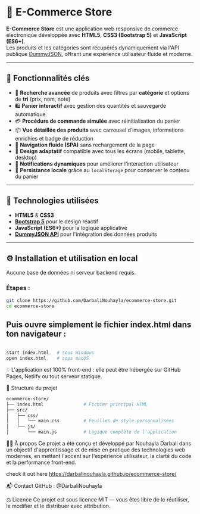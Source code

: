 
# 🛒 E-Commerce Store

**E-Commerce Store** est une application web responsive de commerce électronique développée avec **HTML5**, **CSS3 (Bootstrap 5)** et **JavaScript (ES6+)**.  
Les produits et les catégories sont récupérés dynamiquement via l'API publique [DummyJSON](https://dummyjson.com/), offrant une expérience utilisateur fluide et moderne.

---

## 🚀 Fonctionnalités clés

- 🔎 **Recherche avancée** de produits avec filtres par **catégorie** et options de **tri** (prix, nom, note)
- 🛍️ **Panier interactif** avec gestion des quantités et sauvegarde automatique
- 💳 **Procédure de commande simulée** avec réinitialisation du panier
- 📦 **Vue détaillée des produits** avec carrousel d’images, informations enrichies et badge de réduction
- 🧭 **Navigation fluide (SPA)** sans rechargement de la page
- 📱 **Design adaptatif** compatible avec tous les écrans (mobile, tablette, desktop)
- 🔔 **Notifications dynamiques** pour améliorer l’interaction utilisateur
- 💾 **Persistance locale** grâce au `localStorage` pour conserver le contenu du panier

---

## 🧰 Technologies utilisées

- **HTML5** & **CSS3**
- [**Bootstrap 5**](https://getbootstrap.com/) pour le design réactif
- **JavaScript (ES6+)** pour la logique applicative
- [**DummyJSON API**](https://dummyjson.com/) pour l'intégration des données produits

---

## ⚙️ Installation et utilisation en local

Aucune base de données ni serveur backend requis.

### Étapes :
```bash
git clone https://github.com/DarbaliNouhayla/ecommerce-store.git
cd ecommerce-store
```
Puis ouvre simplement le fichier index.html dans ton navigateur :
---
```bash

start index.html   # sous Windows
open index.html    # sous macOS
```
💡 L'application est 100% front-end : elle peut être hébergée sur GitHub Pages, Netlify ou tout serveur statique.

📁 Structure du projet

```bash
ecommerce-store/
├── index.html               # Fichier principal HTML
├── src/
│   ├── css/
│   │   └── main.css         # Feuilles de style personnalisées
│   └── js/
│       └── main.js          # Logique complète de l'application
```
👩‍💻 À propos
Ce projet a été conçu et développé par Nouhayla Darbali dans un objectif d'apprentissage et de mise en pratique des technologies web modernes, en mettant l'accent sur l'expérience utilisateur, la clarté du code et la performance front-end.

check it out here https://darbalinouhayla.github.io/ecommerce-store/

📬 Contact
GitHub : @DarbaliNouhayla

⚖️ Licence
Ce projet est sous licence MIT — vous êtes libre de le réutiliser, le modifier et le distribuer avec attribution.










